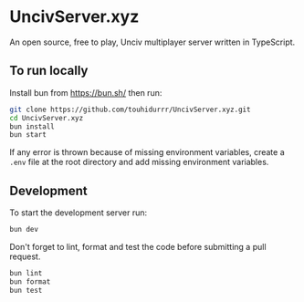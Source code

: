 # UncivServer.xyz

An open source, free to play, Unciv multiplayer server written in TypeScript.

## To run locally

Install bun from https://bun.sh/ then run:

```bash
git clone https://github.com/touhidurrr/UncivServer.xyz.git
cd UncivServer.xyz
bun install
bun start
```

If any error is thrown because of missing environment variables, create a `.env` file at the root
directory and add missing environment variables.

## Development

To start the development server run:

```bash
bun dev
```

Don't forget to lint, format and test the code before submitting a pull request.

```bash
bun lint
bun format
bun test
```
